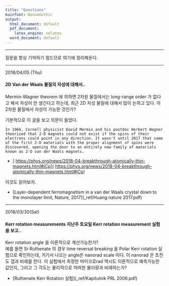 ```yaml
---
title: "Questions"
mainfont: NanumGothic
output:
  html_document: default
  pdf_document:
    latex_engine: xelatex
  word_document: default
---
```



<head>
   <link rel="stylesheet" type="text/css" href="codes.css" />
</head>


***

질문을 항상 기억하기 힘드므로 여기에 정리해둔다.


---

2018/04/05 (Thu)  

#### 2D Van der Waals 물질의 자성에 대해서..  
Mermin-Wagner  theorem 에 의하면 2차원 물질에서는 long-range order 가 없다고 해서 자성이 안 생긴다고 하는데, 최근 2D 자성 물질에 대해서 많이 논하고 있다. 이 2차원 물질에서 자성이 가능한 것인가?  

기본적으로 이 글을 보고 의문이 들었다. 

```
In 1966, Cornell physicist David Mermin and his postdoc Herbert Wagner theorized that 2-D magnets could not exist if the spins of their electrons could point in any direction. It wasn't until 2017 that some of the first 2-D materials with the proper alignment of spins were discovered, opening the door to an entirely new family of materials known as 2-D van der Waals magnets.
```
* [ https://phys.org/news/2018-04-breakthrough-atomically-thin-magnets.html#jCp]( https://phys.org/news/2018-04-breakthrough-atomically-thin-magnets.html#jCp)  


이것도 읽어보자.  

* [Layer-dependent ferromagnetism in a van der Waals crystal down to the monolayer limit, Nature, 2017](_ref/Huang nature 2017.pdf)

***
2018/03/30(Sat)  

#### Kerr rotation measurements   지난주 토요일 Kerr rotation measurement 실험을 보고..  

Kerr rotation angle 을 이론적으로 계산가능한가?  
예를 들면 Sr Ruthenate 의 경우 time reversal breaking 을 Polar Kerr rotation 실험으로 확인하는데, 거기서 나오는 angle은 nanorad scale 이다. 이 nanorad 은 초전도 갭과 비례를 한다.  이 실험에서 측정한 마이크로rad 역시도 이론적으로 예측가능한 값인지, 그리고 그 각도는 물리적으로 어떠한 물리량과 비례하는가?  

* [Ruthenate Kerr Rotation 실험](_ref/Kapitulnik PRL 2006.pdf)
